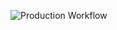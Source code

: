![Production Workflow](https://github.com/chillcaw/kiribati-spring-cicd/actions/workflows/main-branch-workflow.yml/badge.svg)
